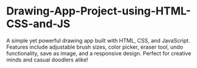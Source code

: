 # Drawing-App-Project-using-HTML-CSS-and-JS
A simple yet powerful drawing app built with HTML, CSS, and JavaScript. Features include adjustable brush sizes, color picker, eraser tool, undo functionality, save as image, and a responsive design. Perfect for creative minds and casual doodlers alike!
